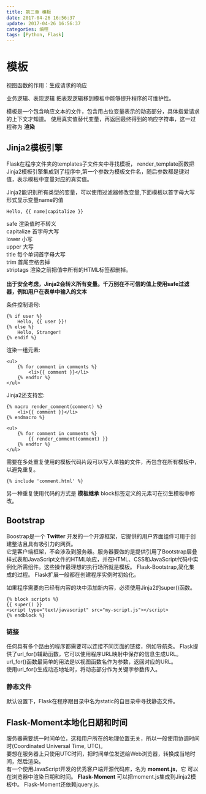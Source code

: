 ```yaml
---
title: 第三章 模板
date: 2017-04-26 16:56:37
update: 2017-04-26 16:56:37
categories: 编程
tags: [Python, Flask]
---
```

# 模板

视图函数的作用：生成请求的响应

业务逻辑、表现逻辑
把表现逻辑移到模板中能够提升程序的可维护性。

模板是一个包含响应文本的文件，包含用占位变量表示的动态部分，具体指爱请求的上下文才知道。
使用真实值替代变量，再返回最终得到的响应字符串，这一过程称为 __渲染__
<!-- more -->
## Jinja2模板引擎
Flask在程序文件夹的templates子文件夹中寻找模板，
render_template函数把Jinja2模板引擎集成到了程序中,第一个参数为模板文件名，随后参数都是键对值，表示模板中变量对应的真实值。

Jinja2能识别所有类型的变量，可以使用过滤器修改变量,下面模板以首字母大写形式显示变量name的值

    Hello, {{ name|capitalize }}
safe    渲染值时不转义  <br>
capitalize   首字母大写  <br>
lower  小写  <br>
upper  大写  <br>
title  每个单词首字母大写  <br>
trim  首尾空格去掉  <br>
striptags  渲染之前把值中所有的HTML标签都删掉。<br><br>
__出于安全考虑，Jinja2会转义所有变量。千万别在不可信的值上使用safe过滤器，例如用户在表单中输入的文本__

条件控制语句:

    {% if user %}
        Hello, {{ user }}!
    {% else %}
        Hello, Stranger!
    {% endif %}
渲染一组元素:

    <ul>
        {% for comment in comments %}
            <li>{{ comment }}</li>
        {% endfor %}
    </ul>
Jinja2还支持宏:

    {% macro render_comment(comment) %}
        <li>{{ comment }}</li>
    {% endmacro %}

    <ul>
        {% for comment in comments %}
            {{ render_comment(comment) }}
        {% endfor %}
    </ul>
需要在多处重复使用的模板代码片段可以写入单独的文件，再包含在所有模板中，以避免重复。

    {% include 'comment.html' %}
另一种重复使用代码的方式是 __模板继承__
block标签定义的元素可在衍生模板中修改。

## Bootstrap
Boostrap是一个 __Twitter__ 开发的一个开源框架，它提供的用户界面组件可用于创建整洁且具有吸引力的网页。<br>
它是客户端框架，不会涉及到服务器。服务器要做的是提供引用了Bootstrap层叠样式表和JavaScript文件的HTML响应，并在HTML、CSS和JavaScript代码中实例化所需组件。这些操作最理想的执行场所就是模板。
Flask-Bootstrap,简化集成的过程。
Flask扩展一般都在创建程序实例时初始化。

如果程序需要向已经有内容的块中添加新内容，必须使用Jinja2的super()函数。

    {% block scripts %}
    {{ super() }}
    <script type="text/javascript" src="my-script.js"></script>
    {% endblock %}

### 链接
任何具有多个路由的程序都需要可以连接不同页面的链接，例如导航条。
Flask提供了url_for()辅助函数，它可以使用程序URL映射中保存的信息生成URL。
url_for()函数最简单的用法是以视图函数名作为参数，返回对应的URL。<br>
使用url_for()生成动态地址时，将动态部分作为关键字参数传入。

### 静态文件
默认设置下，Flask在程序跟目录中名为static的自目录中寻找静态文件。


## Flask-Moment本地化日期和时间
服务器需要统一时间单位，这和用户所在的地理位置无关，所以一般使用协调时间时(Coordinated Universal Time, UTC)。<br>
要想在服务器上只使用UTC时间，把时间单位发送给Web浏览器，转换成当地时间，然后渲染。<br>
有一个使用JavaScript开发的优秀客户端开源代码库，名为 __moment.js__，它 可以在浏览器中渲染日期和时间。 __Flask-Moment__ 可以把moment.js集成到Jinja2模板中。
Flask-Moment还依赖jquery.js.
